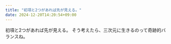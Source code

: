 ```yaml
---
title: "初項と2つがあれば先が見える。"
date: 2024-12-20T14:20:54+09:00
---
```

初項と2つがあれば先が見える。
そう考えたら、三次元に生きるのって奇跡的バランスね。
